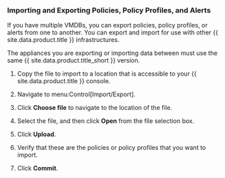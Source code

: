 ### Importing and Exporting Policies, Policy Profiles, and Alerts

If you have multiple VMDBs, you can export policies, policy profiles, or
alerts from one to another. You can export and import for use with other
{{ site.data.product.title }} infrastructures.

<div class="note">

The appliances you are exporting or importing data between must use the
same {{ site.data.product.title_short }} version.

</div>

1.  Copy the file to import to a location that is accessible to your
    {{ site.data.product.title }} console.

2.  Navigate to menu:Control\[Import/Export\].

3.  Click **Choose file** to navigate to the location of the file.

4.  Select the file, and then click **Open** from the file selection
    box.

5.  Click **Upload**.

6.  Verify that these are the policies or policy profiles that you want
    to import.

7.  Click **Commit**.
